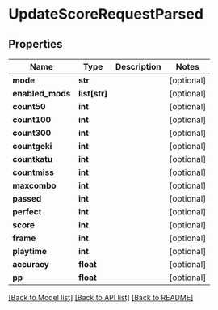 # UpdateScoreRequestParsed

## Properties
Name | Type | Description | Notes
------------ | ------------- | ------------- | -------------
**mode** | **str** |  | [optional] 
**enabled_mods** | **list[str]** |  | [optional] 
**count50** | **int** |  | [optional] 
**count100** | **int** |  | [optional] 
**count300** | **int** |  | [optional] 
**countgeki** | **int** |  | [optional] 
**countkatu** | **int** |  | [optional] 
**countmiss** | **int** |  | [optional] 
**maxcombo** | **int** |  | [optional] 
**passed** | **int** |  | [optional] 
**perfect** | **int** |  | [optional] 
**score** | **int** |  | [optional] 
**frame** | **int** |  | [optional] 
**playtime** | **int** |  | [optional] 
**accuracy** | **float** |  | [optional] 
**pp** | **float** |  | [optional] 

[[Back to Model list]](../README.md#documentation-for-models) [[Back to API list]](../README.md#documentation-for-api-endpoints) [[Back to README]](../README.md)

